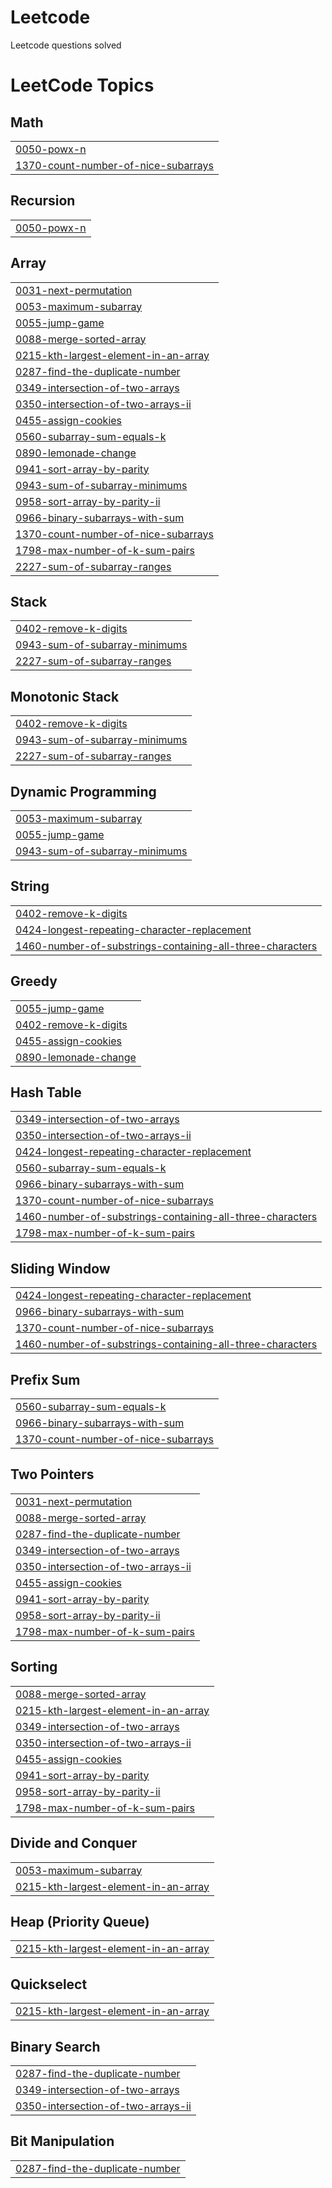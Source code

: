 # Leetcode
Leetcode questions solved

<!---LeetCode Topics Start-->
# LeetCode Topics
## Math
|  |
| ------- |
| [0050-powx-n](https://github.com/Nayan1729/Leetcode/tree/master/0050-powx-n) |
| [1370-count-number-of-nice-subarrays](https://github.com/Nayan1729/Leetcode/tree/master/1370-count-number-of-nice-subarrays) |
## Recursion
|  |
| ------- |
| [0050-powx-n](https://github.com/Nayan1729/Leetcode/tree/master/0050-powx-n) |
## Array
|  |
| ------- |
| [0031-next-permutation](https://github.com/Nayan1729/Leetcode/tree/master/0031-next-permutation) |
| [0053-maximum-subarray](https://github.com/Nayan1729/Leetcode/tree/master/0053-maximum-subarray) |
| [0055-jump-game](https://github.com/Nayan1729/Leetcode/tree/master/0055-jump-game) |
| [0088-merge-sorted-array](https://github.com/Nayan1729/Leetcode/tree/master/0088-merge-sorted-array) |
| [0215-kth-largest-element-in-an-array](https://github.com/Nayan1729/Leetcode/tree/master/0215-kth-largest-element-in-an-array) |
| [0287-find-the-duplicate-number](https://github.com/Nayan1729/Leetcode/tree/master/0287-find-the-duplicate-number) |
| [0349-intersection-of-two-arrays](https://github.com/Nayan1729/Leetcode/tree/master/0349-intersection-of-two-arrays) |
| [0350-intersection-of-two-arrays-ii](https://github.com/Nayan1729/Leetcode/tree/master/0350-intersection-of-two-arrays-ii) |
| [0455-assign-cookies](https://github.com/Nayan1729/Leetcode/tree/master/0455-assign-cookies) |
| [0560-subarray-sum-equals-k](https://github.com/Nayan1729/Leetcode/tree/master/0560-subarray-sum-equals-k) |
| [0890-lemonade-change](https://github.com/Nayan1729/Leetcode/tree/master/0890-lemonade-change) |
| [0941-sort-array-by-parity](https://github.com/Nayan1729/Leetcode/tree/master/0941-sort-array-by-parity) |
| [0943-sum-of-subarray-minimums](https://github.com/Nayan1729/Leetcode/tree/master/0943-sum-of-subarray-minimums) |
| [0958-sort-array-by-parity-ii](https://github.com/Nayan1729/Leetcode/tree/master/0958-sort-array-by-parity-ii) |
| [0966-binary-subarrays-with-sum](https://github.com/Nayan1729/Leetcode/tree/master/0966-binary-subarrays-with-sum) |
| [1370-count-number-of-nice-subarrays](https://github.com/Nayan1729/Leetcode/tree/master/1370-count-number-of-nice-subarrays) |
| [1798-max-number-of-k-sum-pairs](https://github.com/Nayan1729/Leetcode/tree/master/1798-max-number-of-k-sum-pairs) |
| [2227-sum-of-subarray-ranges](https://github.com/Nayan1729/Leetcode/tree/master/2227-sum-of-subarray-ranges) |
## Stack
|  |
| ------- |
| [0402-remove-k-digits](https://github.com/Nayan1729/Leetcode/tree/master/0402-remove-k-digits) |
| [0943-sum-of-subarray-minimums](https://github.com/Nayan1729/Leetcode/tree/master/0943-sum-of-subarray-minimums) |
| [2227-sum-of-subarray-ranges](https://github.com/Nayan1729/Leetcode/tree/master/2227-sum-of-subarray-ranges) |
## Monotonic Stack
|  |
| ------- |
| [0402-remove-k-digits](https://github.com/Nayan1729/Leetcode/tree/master/0402-remove-k-digits) |
| [0943-sum-of-subarray-minimums](https://github.com/Nayan1729/Leetcode/tree/master/0943-sum-of-subarray-minimums) |
| [2227-sum-of-subarray-ranges](https://github.com/Nayan1729/Leetcode/tree/master/2227-sum-of-subarray-ranges) |
## Dynamic Programming
|  |
| ------- |
| [0053-maximum-subarray](https://github.com/Nayan1729/Leetcode/tree/master/0053-maximum-subarray) |
| [0055-jump-game](https://github.com/Nayan1729/Leetcode/tree/master/0055-jump-game) |
| [0943-sum-of-subarray-minimums](https://github.com/Nayan1729/Leetcode/tree/master/0943-sum-of-subarray-minimums) |
## String
|  |
| ------- |
| [0402-remove-k-digits](https://github.com/Nayan1729/Leetcode/tree/master/0402-remove-k-digits) |
| [0424-longest-repeating-character-replacement](https://github.com/Nayan1729/Leetcode/tree/master/0424-longest-repeating-character-replacement) |
| [1460-number-of-substrings-containing-all-three-characters](https://github.com/Nayan1729/Leetcode/tree/master/1460-number-of-substrings-containing-all-three-characters) |
## Greedy
|  |
| ------- |
| [0055-jump-game](https://github.com/Nayan1729/Leetcode/tree/master/0055-jump-game) |
| [0402-remove-k-digits](https://github.com/Nayan1729/Leetcode/tree/master/0402-remove-k-digits) |
| [0455-assign-cookies](https://github.com/Nayan1729/Leetcode/tree/master/0455-assign-cookies) |
| [0890-lemonade-change](https://github.com/Nayan1729/Leetcode/tree/master/0890-lemonade-change) |
## Hash Table
|  |
| ------- |
| [0349-intersection-of-two-arrays](https://github.com/Nayan1729/Leetcode/tree/master/0349-intersection-of-two-arrays) |
| [0350-intersection-of-two-arrays-ii](https://github.com/Nayan1729/Leetcode/tree/master/0350-intersection-of-two-arrays-ii) |
| [0424-longest-repeating-character-replacement](https://github.com/Nayan1729/Leetcode/tree/master/0424-longest-repeating-character-replacement) |
| [0560-subarray-sum-equals-k](https://github.com/Nayan1729/Leetcode/tree/master/0560-subarray-sum-equals-k) |
| [0966-binary-subarrays-with-sum](https://github.com/Nayan1729/Leetcode/tree/master/0966-binary-subarrays-with-sum) |
| [1370-count-number-of-nice-subarrays](https://github.com/Nayan1729/Leetcode/tree/master/1370-count-number-of-nice-subarrays) |
| [1460-number-of-substrings-containing-all-three-characters](https://github.com/Nayan1729/Leetcode/tree/master/1460-number-of-substrings-containing-all-three-characters) |
| [1798-max-number-of-k-sum-pairs](https://github.com/Nayan1729/Leetcode/tree/master/1798-max-number-of-k-sum-pairs) |
## Sliding Window
|  |
| ------- |
| [0424-longest-repeating-character-replacement](https://github.com/Nayan1729/Leetcode/tree/master/0424-longest-repeating-character-replacement) |
| [0966-binary-subarrays-with-sum](https://github.com/Nayan1729/Leetcode/tree/master/0966-binary-subarrays-with-sum) |
| [1370-count-number-of-nice-subarrays](https://github.com/Nayan1729/Leetcode/tree/master/1370-count-number-of-nice-subarrays) |
| [1460-number-of-substrings-containing-all-three-characters](https://github.com/Nayan1729/Leetcode/tree/master/1460-number-of-substrings-containing-all-three-characters) |
## Prefix Sum
|  |
| ------- |
| [0560-subarray-sum-equals-k](https://github.com/Nayan1729/Leetcode/tree/master/0560-subarray-sum-equals-k) |
| [0966-binary-subarrays-with-sum](https://github.com/Nayan1729/Leetcode/tree/master/0966-binary-subarrays-with-sum) |
| [1370-count-number-of-nice-subarrays](https://github.com/Nayan1729/Leetcode/tree/master/1370-count-number-of-nice-subarrays) |
## Two Pointers
|  |
| ------- |
| [0031-next-permutation](https://github.com/Nayan1729/Leetcode/tree/master/0031-next-permutation) |
| [0088-merge-sorted-array](https://github.com/Nayan1729/Leetcode/tree/master/0088-merge-sorted-array) |
| [0287-find-the-duplicate-number](https://github.com/Nayan1729/Leetcode/tree/master/0287-find-the-duplicate-number) |
| [0349-intersection-of-two-arrays](https://github.com/Nayan1729/Leetcode/tree/master/0349-intersection-of-two-arrays) |
| [0350-intersection-of-two-arrays-ii](https://github.com/Nayan1729/Leetcode/tree/master/0350-intersection-of-two-arrays-ii) |
| [0455-assign-cookies](https://github.com/Nayan1729/Leetcode/tree/master/0455-assign-cookies) |
| [0941-sort-array-by-parity](https://github.com/Nayan1729/Leetcode/tree/master/0941-sort-array-by-parity) |
| [0958-sort-array-by-parity-ii](https://github.com/Nayan1729/Leetcode/tree/master/0958-sort-array-by-parity-ii) |
| [1798-max-number-of-k-sum-pairs](https://github.com/Nayan1729/Leetcode/tree/master/1798-max-number-of-k-sum-pairs) |
## Sorting
|  |
| ------- |
| [0088-merge-sorted-array](https://github.com/Nayan1729/Leetcode/tree/master/0088-merge-sorted-array) |
| [0215-kth-largest-element-in-an-array](https://github.com/Nayan1729/Leetcode/tree/master/0215-kth-largest-element-in-an-array) |
| [0349-intersection-of-two-arrays](https://github.com/Nayan1729/Leetcode/tree/master/0349-intersection-of-two-arrays) |
| [0350-intersection-of-two-arrays-ii](https://github.com/Nayan1729/Leetcode/tree/master/0350-intersection-of-two-arrays-ii) |
| [0455-assign-cookies](https://github.com/Nayan1729/Leetcode/tree/master/0455-assign-cookies) |
| [0941-sort-array-by-parity](https://github.com/Nayan1729/Leetcode/tree/master/0941-sort-array-by-parity) |
| [0958-sort-array-by-parity-ii](https://github.com/Nayan1729/Leetcode/tree/master/0958-sort-array-by-parity-ii) |
| [1798-max-number-of-k-sum-pairs](https://github.com/Nayan1729/Leetcode/tree/master/1798-max-number-of-k-sum-pairs) |
## Divide and Conquer
|  |
| ------- |
| [0053-maximum-subarray](https://github.com/Nayan1729/Leetcode/tree/master/0053-maximum-subarray) |
| [0215-kth-largest-element-in-an-array](https://github.com/Nayan1729/Leetcode/tree/master/0215-kth-largest-element-in-an-array) |
## Heap (Priority Queue)
|  |
| ------- |
| [0215-kth-largest-element-in-an-array](https://github.com/Nayan1729/Leetcode/tree/master/0215-kth-largest-element-in-an-array) |
## Quickselect
|  |
| ------- |
| [0215-kth-largest-element-in-an-array](https://github.com/Nayan1729/Leetcode/tree/master/0215-kth-largest-element-in-an-array) |
## Binary Search
|  |
| ------- |
| [0287-find-the-duplicate-number](https://github.com/Nayan1729/Leetcode/tree/master/0287-find-the-duplicate-number) |
| [0349-intersection-of-two-arrays](https://github.com/Nayan1729/Leetcode/tree/master/0349-intersection-of-two-arrays) |
| [0350-intersection-of-two-arrays-ii](https://github.com/Nayan1729/Leetcode/tree/master/0350-intersection-of-two-arrays-ii) |
## Bit Manipulation
|  |
| ------- |
| [0287-find-the-duplicate-number](https://github.com/Nayan1729/Leetcode/tree/master/0287-find-the-duplicate-number) |
<!---LeetCode Topics End-->